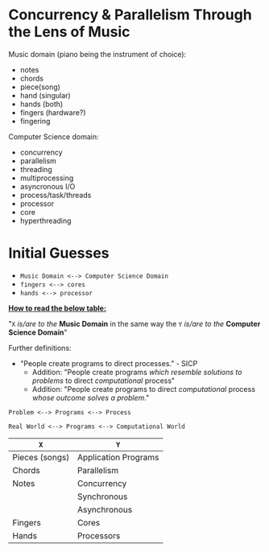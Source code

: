 # Concurrency & Parallelism Through the Lens of Music

Music domain (piano being the instrument of choice):
* notes
* chords
* piece(song)
* hand (singular)
* hands (both)
* fingers (hardware?)
* fingering

Computer Science domain:
* concurrency
* parallelism
* threading
* multiprocessing
* asyncronous I/O
* process/task/threads
* processor
* core
* hyperthreading

# Initial Guesses

* `Music Domain <--> Computer Science Domain`
* `fingers <--> cores`
* `hands <--> processor`

**<u>How to read the below table:</u>**

"`X` *is/are to the* **Music Domain** in the same way the `Y` *is/are to the* **Computer Science Domain**"

Further definitions:

* "People create programs to direct processes." - SICP
  * Addition: "People create programs *which resemble solutions to problems* to direct *computational* process"
  * Addition: "People create programs to direct *computational* process *whose outcome solves a problem*."

`Problem <--> Programs <--> Process`

`Real World <--> Programs <--> Computational World`



| `X`            | `Y`                  |
| -------------- | -------------------- |
| Pieces (songs) | Application Programs |
| Chords         | Parallelism          |
| Notes          | Concurrency          |
|                | Synchronous          |
|                | Asynchronous         |
| Fingers        | Cores                |
| Hands          | Processors           |
